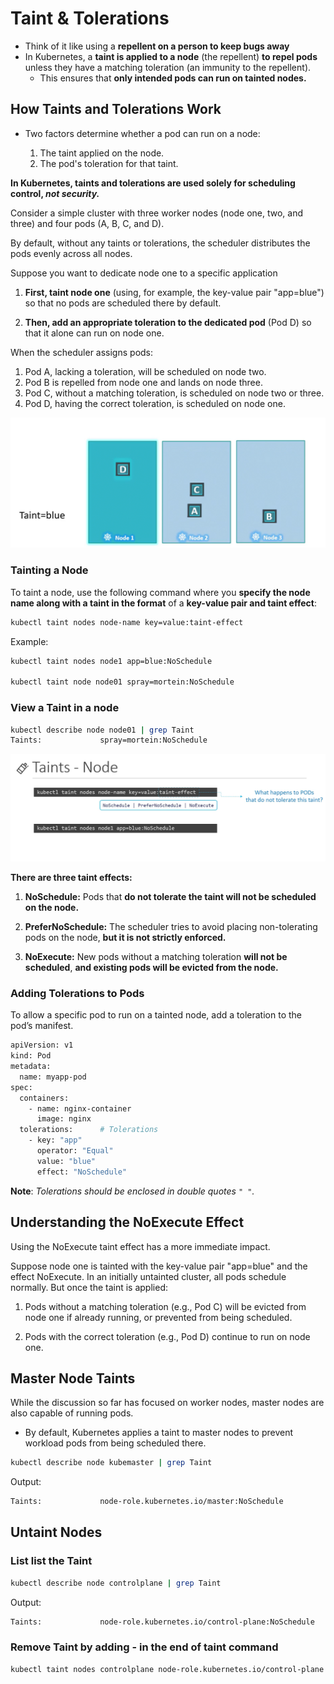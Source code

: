 # Taint & Tolerations
-   Think of it like using a **repellent on a person to keep bugs away**
-   In Kubernetes, a **taint is applied to a node** (the repellent) **to repel pods** unless they have a matching toleration (an immunity to the repellent). 
    - This ensures that **only intended pods can run on tainted nodes.**


## How Taints and Tolerations Work

-   Two factors determine whether a pod can run on a node:

    1.  The taint applied on the node.
    2.  The pod's toleration for that taint.

**In Kubernetes, taints and tolerations are used solely for scheduling control, *not security.*** 


Consider a simple cluster with three worker nodes (node one, two, and three) and four pods (A, B, C, and D). 

By default, without any taints or tolerations, the scheduler distributes the pods evenly across all nodes.

Suppose you want to dedicate node one to a specific application

1.  **First, taint node one** (using, for example, the key-value pair "app=blue") so that no pods are scheduled there by default.

2. **Then, add an appropriate toleration to the dedicated pod** (Pod D) so that it alone can run on node one.

When the scheduler assigns pods:

  1.  Pod A, lacking a toleration, will be scheduled on node two.
  2.  Pod B is repelled from node one and lands on node three.
  3.  Pod C, without a matching toleration, is scheduled on node two or three.
  4.  Pod D, having the correct toleration, is scheduled on node one.

![](../../images/kubernetes_taint1.png)



### Tainting a Node
To taint a node, use the following command where you **specify the node name along with a taint in the format** of a **key-value pair and taint effect**:

```bash
kubectl taint nodes node-name key=value:taint-effect
```
Example:
```bash
kubectl taint nodes node1 app=blue:NoSchedule

kubectl taint node node01 spray=mortein:NoSchedule
```

### View a Taint in a node
```bash
kubectl describe node node01 | grep Taint
Taints:             spray=mortein:NoSchedule
```
![](../../images/kubernetes_taint.png)

**There are three taint effects:**

  1.  **NoSchedule:** Pods that **do not tolerate the taint will not be scheduled on the node.**
    
  2.  **PreferNoSchedule:** The scheduler tries to avoid placing non-tolerating pods on the node, **but it is not strictly enforced.**
    
  3. **NoExecute:** New pods without a matching toleration **will not be scheduled**, **and existing pods will be evicted from the node.**


### Adding Tolerations to Pods
To allow a specific pod to run on a tainted node, add a toleration to the pod’s manifest.

```bash
apiVersion: v1
kind: Pod
metadata:
  name: myapp-pod
spec:
  containers:
    - name: nginx-container
      image: nginx
  tolerations:      # Tolerations
    - key: "app"
      operator: "Equal"
      value: "blue"
      effect: "NoSchedule"
```

**Note**: *Tolerations should be enclosed in double quotes ```" "```.*


## Understanding the NoExecute Effect

Using the NoExecute taint effect has a more immediate impact. 

Suppose node one is tainted with the key-value pair "app=blue" and the effect NoExecute. In an initially untainted cluster, all pods schedule normally. But once the taint is applied:

  1.  Pods without a matching toleration (e.g., Pod C) will be evicted from node one if already running, or prevented from being scheduled.

  2. Pods with the correct toleration (e.g., Pod D) continue to run on node one.

## Master Node Taints
While the discussion so far has focused on worker nodes, master nodes are also capable of running pods.
-   By default, Kubernetes applies a taint to master nodes to prevent workload pods from being scheduled there. 

  ```bash
  kubectl describe node kubemaster | grep Taint
  ```

  Output:
  ```bash
  Taints:             node-role.kubernetes.io/master:NoSchedule
  ```

## Untaint Nodes
### List list the Taint
```bash
kubectl describe node controlplane | grep Taint
```
Output:
```bash
Taints:             node-role.kubernetes.io/control-plane:NoSchedule
```

### Remove Taint by adding **-** in the end of taint command

```bash
kubectl taint nodes controlplane node-role.kubernetes.io/control-plane:NoSchedule- # hint: copy the taint from the descibe node command 
```
